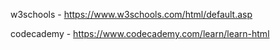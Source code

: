 w3schools - https://www.w3schools.com/html/default.asp

codecademy - https://www.codecademy.com/learn/learn-html
